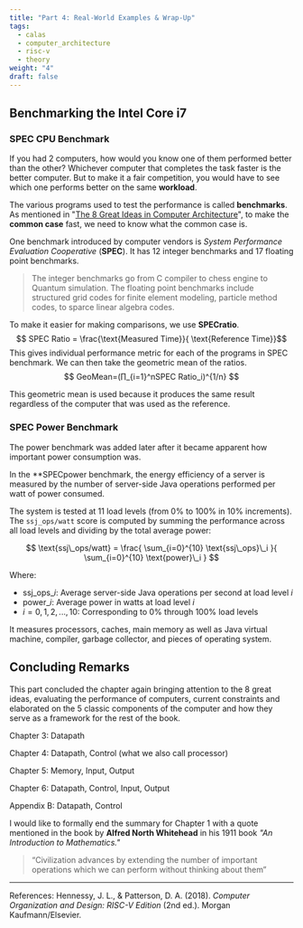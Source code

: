 ```yaml
---
title: "Part 4: Real-World Examples & Wrap-Up"
tags:
  - calas
  - computer_architecture
  - risc-v
  - theory
weight: "4"
draft: false
---
```

## Benchmarking the Intel Core i7

### SPEC CPU Benchmark

If you had 2 computers, how would you know one of them performed better than the other? Whichever computer that completes the task faster is the better computer. But to make it a fair competition, you would have to see which one performs better on the same **workload**.

The various programs used to test the performance is called **benchmarks**. As mentioned in "[The 8 Great Ideas in Computer Architecture](/posts/computer-organization/patterson--hennessy-2020/part-1/)", to make the **common case** fast, we need to know what the common case is.

One benchmark introduced by computer vendors is *System Performance Evaluation Cooperative* (**SPEC**). It has 12 integer benchmarks and 17 floating point benchmarks. 

>The integer benchmarks go from C compiler to chess engine to Quantum simulation. The floating point benchmarks include structured grid codes for finite element modeling, particle method codes, to sparce linear algebra codes.

To make it easier for making comparisons, we use **SPECratio**. 
$$
SPEC Ratio = \frac{\text{Measured Time}}{ \text{Reference Time}}​
$$
This gives individual performance metric for each of the programs in SPEC benchmark. We can then take the geometric mean of the ratios.
$$
GeoMean=(∏_{i=1}^n​SPEC Ratio_i​)^{1/n}
$$

This geometric mean is used because it produces the same result regardless of the computer that was used as the reference.

### SPEC Power Benchmark

The power benchmark was added later after it became apparent how important power consumption was.

In the **SPECpower benchmark, the energy efficiency of a server is measured by the number of server-side Java operations performed per watt of power consumed.

The system is tested at 11 load levels (from 0% to 100% in 10% increments). 
The `ssj_ops/watt` score is computed by summing the performance across all load levels and dividing by the total average power:

$$
\text{ssj\_ops/watt} = \frac{
\sum_{i=0}^{10} \text{ssj\_ops}\_i
}{
\sum_{i=0}^{10} \text{power}\_i
}
$$

Where:

- $\text{ssj\_ops}\_i$: Average server-side Java operations per second at load level $i$
- $\text{power}\_i$: Average power in watts at load level $i$
- $i = 0, 1, 2, ..., 10$: Corresponding to 0% through 100% load levels

It measures processors, caches, main memory as well as Java virtual machine, compiler, garbage collector, and pieces of operating system.
## Concluding Remarks

This part concluded the chapter again bringing attention to the 8 great ideas, evaluating the performance of computers, current constraints and elaborated on the 5 classic components of the computer and how they serve as a framework for the rest of the book.

Chapter 3: Datapath

Chapter 4: Datapath, Control (what we also call processor)

Chapter 5: Memory, Input, Output

Chapter 6: Datapath, Control, Input, Output

Appendix B: Datapath, Control

I would like to formally end the summary for Chapter 1 with a quote mentioned in the book by **Alfred North Whitehead** in his 1911 book _"An Introduction to Mathematics."_

> “Civilization advances by extending the number of important operations which we can perform without thinking about them”



___
References:
Hennessy, J. L., & Patterson, D. A. (2018). _Computer Organization and Design: RISC-V Edition_ (2nd ed.). Morgan Kaufmann/Elsevier.
